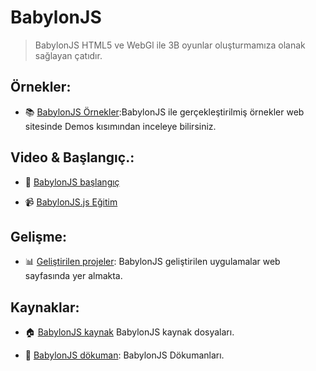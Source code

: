 # BabylonJS
> BabylonJS HTML5 ve WebGl ile 3B oyunlar oluşturmamıza olanak sağlayan çatıdır.

## Örnekler:

- :books: [BabylonJS Örnekler](http://www.babylonjs.com/):BabylonJS  ile gerçekleştirilmiş örnekler web sitesinde Demos kısımından inceleye bilirsiniz. 

## Video & Başlangıç.:
- :book: <a href="https://doc.babylonjs.com/tutorials/creating_a_basic_scene" target="_blank">BabylonJS başlangıç</a>

- :video_camera: <a href="https://www.youtube.com/watch?v=c9JQFODD_lM&list=PLOGomoq5sDLtJeX81GFAXppi-VbrVwxav" target="_blank">BabylonJS.js Eğitim</a>

## Gelişme:

- :bar_chart: [Geliştirilen projeler](): BabylonJS geliştirilen uygulamalar web sayfasında yer almakta.

## Kaynaklar:

- :house:  [BabylonJS kaynak](https://github.com/BabylonJS/Babylon.js) BabylonJS kaynak dosyaları.

- :memo: [BabylonJS dökuman](https://doc.babylonjs.com/): BabylonJS Dökumanları.
